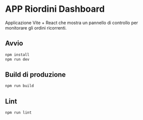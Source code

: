 # APP Riordini Dashboard

Applicazione Vite + React che mostra un pannello di controllo per monitorare gli ordini ricorrenti.

## Avvio

```bash
npm install
npm run dev
```

## Build di produzione

```bash
npm run build
```

## Lint

```bash
npm run lint
```
